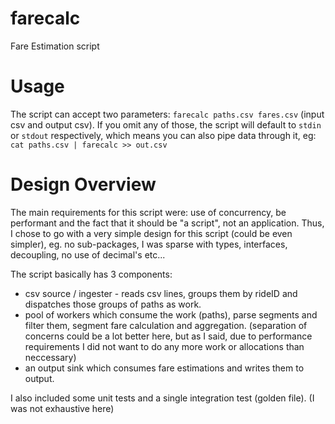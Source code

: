 # farecalc
Fare Estimation script

# Usage
The script can accept two parameters: `farecalc paths.csv fares.csv` (input csv and output csv). If you omit any of those, 
the script will default to `stdin` or `stdout` respectively, which means you can also pipe data through it, eg:
`cat paths.csv | farecalc >> out.csv`

# Design Overview
The main requirements for this script were: use of concurrency, be performant and the fact that it should be "a script", not an application.
Thus, I chose to go with a very simple design for this script (could be even simpler), eg. no sub-packages, I was sparse with types, interfaces,
decoupling, no use of decimal's etc...

The script basically has 3 components:
- csv source / ingester - reads csv lines, groups them by rideID and dispatches those groups of paths as work.
- pool of workers which consume the work (paths), parse segments and filter them, segment fare calculation and aggregation. (separation of concerns
could be a lot better here, but as I said, due to performance requirements I did not want to do any more work or allocations than neccessary)
- an output sink which consumes fare estimations and writes them to output.

I also included some unit tests and a single integration test (golden file). (I was not exhaustive here)
